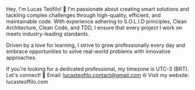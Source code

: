 Hey, I'm Lucas Teófilo! 👋
I'm passionate about creating smart solutions and tackling complex challenges through high-quality, efficient, and maintainable code. With experience adhering to S.O.L.I.D principles, Clean Architecture, Clean Code, and TDD, I ensure that every project I work on meets industry-leading standards.

Driven by a love for learning, I strive to grow professionally every day and embrace opportunities to solve real-world problems with innovative approaches.

If you're looking for a dedicated professional, my timezone is UTC-3 (BRT). Let's connect!
📧 Email: lucasteofilo.contact@gmail.com
🌐 Visit my website: lucasteoffilo.com
